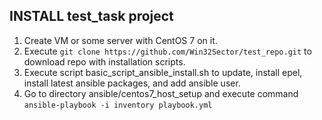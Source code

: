 ## INSTALL test_task project

1. Create VM or some server with CentOS 7 on it.
2. Execute `git clone https://github.com/Win32Sector/test_repo.git` to download repo with installation scripts.
3. Execute script basic_script_ansible_install.sh to update, install epel, install latest ansible packages, and add ansible user.
4. Go to directory ansible/centos7_host_setup and execute command `ansible-playbook -i inventory playbook.yml`